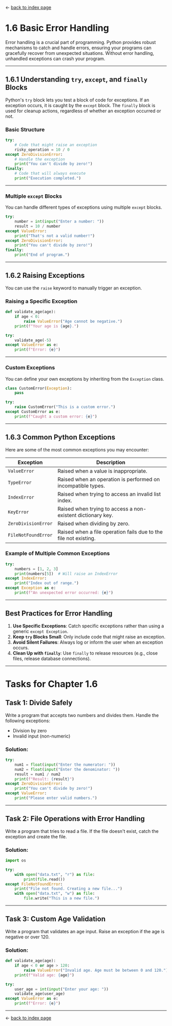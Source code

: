 ← [back to index page](../index.md)

# **1.6 Basic Error Handling**

Error handling is a crucial part of programming. Python provides robust mechanisms to catch and handle errors, ensuring your programs can gracefully recover from unexpected situations. Without error handling, unhandled exceptions can crash your program.

---

## **1.6.1 Understanding `try`, `except`, and `finally` Blocks**

Python's `try` block lets you test a block of code for exceptions. If an exception occurs, it is caught by the `except` block. The `finally` block is used for cleanup actions, regardless of whether an exception occurred or not.

### **Basic Structure**
```python
try:
    # Code that might raise an exception
    risky_operation = 10 / 0
except ZeroDivisionError:
    # Handle the exception
    print("You can't divide by zero!")
finally:
    # Code that will always execute
    print("Execution completed.")
```
---

### **Multiple `except` Blocks**
You can handle different types of exceptions using multiple `except` blocks.

```python
try:
    number = int(input("Enter a number: "))
    result = 10 / number
except ValueError:
    print("That's not a valid number!")
except ZeroDivisionError:
    print("You can't divide by zero!")
finally:
    print("End of program.")
```
---

## **1.6.2 Raising Exceptions**

You can use the `raise` keyword to manually trigger an exception.

### **Raising a Specific Exception**
```python
def validate_age(age):
    if age < 0:
        raise ValueError("Age cannot be negative.")
    print(f"Your age is {age}.")

try:
    validate_age(-5)
except ValueError as e:
    print(f"Error: {e}")
```
---

### **Custom Exceptions**
You can define your own exceptions by inheriting from the `Exception` class.

```python
class CustomError(Exception):
    pass

try:
    raise CustomError("This is a custom error.")
except CustomError as e:
    print(f"Caught a custom error: {e}")
```
---

## **1.6.3 Common Python Exceptions**

Here are some of the most common exceptions you may encounter:

| Exception             | Description                                  |
|-----------------------|----------------------------------------------|
| `ValueError`          | Raised when a value is inappropriate.       |
| `TypeError`           | Raised when an operation is performed on incompatible types. |
| `IndexError`          | Raised when trying to access an invalid list index. |
| `KeyError`            | Raised when trying to access a non-existent dictionary key. |
| `ZeroDivisionError`   | Raised when dividing by zero.               |
| `FileNotFoundError`   | Raised when a file operation fails due to the file not existing. |

### **Example of Multiple Common Exceptions**
```python
try:
    numbers = [1, 2, 3]
    print(numbers[5])  # Will raise an IndexError
except IndexError:
    print("Index out of range.")
except Exception as e:
    print(f"An unexpected error occurred: {e}")
```
---

## **Best Practices for Error Handling**

1. **Use Specific Exceptions**: Catch specific exceptions rather than using a generic `except Exception`.
2. **Keep `try` Blocks Small**: Only include code that might raise an exception.
3. **Avoid Silent Failures**: Always log or inform the user when an exception occurs.
4. **Clean Up with `finally`**: Use `finally` to release resources (e.g., close files, release database connections).

---

# **Tasks for Chapter 1.6**

## **Task 1: Divide Safely**
Write a program that accepts two numbers and divides them. Handle the following exceptions:
- Division by zero
- Invalid input (non-numeric)

### **Solution:**
```python
try:
    num1 = float(input("Enter the numerator: "))
    num2 = float(input("Enter the denominator: "))
    result = num1 / num2
    print(f"Result: {result}")
except ZeroDivisionError:
    print("You can't divide by zero!")
except ValueError:
    print("Please enter valid numbers.")
```
---

## **Task 2: File Operations with Error Handling**
Write a program that tries to read a file. If the file doesn't exist, catch the exception and create the file.

### **Solution:**
```python
import os

try:
    with open("data.txt", "r") as file:
        print(file.read())
except FileNotFoundError:
    print("File not found. Creating a new file...")
    with open("data.txt", "w") as file:
        file.write("This is a new file.")
```
---

## **Task 3: Custom Age Validation**
Write a program that validates an age input. Raise an exception if the age is negative or over 120.

### **Solution:**
```python
def validate_age(age):
    if age < 0 or age > 120:
        raise ValueError("Invalid age. Age must be between 0 and 120.")
    print(f"Valid age: {age}")

try:
    user_age = int(input("Enter your age: "))
    validate_age(user_age)
except ValueError as e:
    print(f"Error: {e}")
```
---



← [back to index page](../index.md)